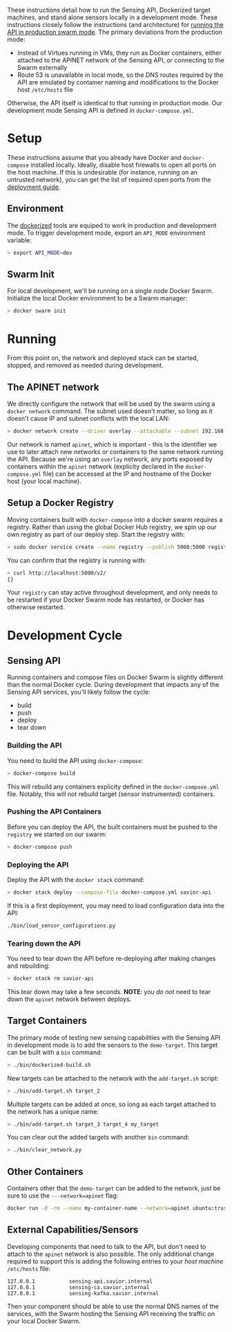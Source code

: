 These instructions detail how to run the Sensing API, Dockerized target machines, and stand alone sensors locally in a development mode. These instructions closely follow the instructions (and architecture) for [running the API in production swarm mode](swarm.md). The primary deviations from the production mode:

 - Instead of Virtues running in VMs, they run as Docker containers, either attached to the APINET network of the Sensing API, or connecting to the Swarm externally
 - Route 53 is unavailable in local mode, so the DNS routes required by the API are emulated by container naming and modifications to the Docker host `/etc/hosts` file

Otherwise, the API itself is identical to that running in production mode. Our development mode Sensing API is defined in `docker-compose.yml`.


# Setup

These instructions assume that you already have Docker and `docker-compose` installed locally. Ideally, disable host firewalls to open all ports on the host machine. If this is undesirable (for instance, running on an untrusted network), you can get the list of required open ports from the [deployment guide](deployment.md).

## Environment

The [dockerized](bin/) tools are equiped to work in production and development mode. To trigger development mode, export an `API_MODE` environment variable:

```bash
> export API_MODE=dev
```

## Swarm Init

For local development, we'll be running on a single node Docker Swarm. Initialize the local Docker environment to be a Swarm manager:

```bash
> docker swarm init
```

# Running

From this point on, the network and deployed stack can be started, stopped, and removed as needed during development.


## The APINET network

We directly configure the network that will be used by the swarm using a `docker network` command. The subnet used doesn't matter, so long as it doesn't cause IP and subnet conflicts with the local LAN:

```bash
> docker network create --driver overlay --attachable --subnet 192.168.1.0/24 apinet
```

Our network is named `apinet`, which is important - this is the identifier we use to later attach new networks or containers to the same network running the API. Because we're using an `overlay` network, any ports exposed by containers within the `apinet` network (explicity declared in the `docker-compose.yml` file) can be accessed at the IP and hostname of the Docker host (your local machine).

## Setup a Docker Registry

Moving containers built with `docker-compose` into a docker swarm requires a registry. Rather than using the global Docker Hub registry, we spin up our own registry as part of our deploy step. Start the registry with:

```bash
> sudo docker service create --name registry --publish 5000:5000 registry:2
```

You can confirm that the registry is running with:

```bash
> curl http://localhost:5000/v2/
{}
```

Your `registry` can stay active throughout development, and only needs to be restarted if your Docker Swarm node has restarted, or Docker has otherwise restarted.

# Development Cycle

## Sensing API

Running containers and compose files on Docker Swarm is slightly different than the normal Docker cycle. During development that impacts any of the Sensing API services, you'll likely follow the cycle:

 - build
 - push
 - deploy
 - tear down


### Building the API

You need to build the API using `docker-compose`:

```bash
> docker-compose build
```

This will rebuild any containers explicity defined in the `docker-compose.yml` file. Notably, this will not rebuild target (sensor instrumented) containers.

### Pushing the API Containers

Before you can deploy the API, the built containers must be pushed to the `registry` we started on our swarm:

```bash
> docker-compose push
```

### Deploying the API

Deploy the API with the `docker stack` command:

```bash
> docker stack deploy --compose-file docker-compose.yml savior-api
```

If this is a first deployment, you may need to load configuration data into the API:

```bash
./bin/load_sensor_configurations.py
```

### Tearing down the API

You need to tear down the API before re-deploying after making changes and rebuilding:

```bash
> docker stack rm savior-api
```

This tear down may take a few seconds. **NOTE**: you _do not_ need to tear down the `apinet` network between deploys.

## Target Containers

The primary mode of testing new sensing capabilities with the Sensing API in development mode is to add the sensors to the `demo-target`. This target can be built with a `bin` command:

```bash
> ./bin/dockerized-build.sh
```

New targets can be attached to the network with the `add-target.sh` script:

```bash
> ./bin/add-target.sh target_2
```

Multiple targets can be added at once, so long as each target attached to the network has a unique name:

```bash
> ./bin/add-target.sh target_3 target_4 my_target
```

You can clear out the added targets with another `bin` command:

```bash
> ./bin/clear_network.py
```

## Other Containers

Containers other that the `demo-target` can be added to the network, just be sure to use the `---network=apinet` flag:

```bash
docker run -d -rm --name my-container-name --network=apinet ubuntu:trusty bash
```

## External Capabilities/Sensors

Developing components that need to talk to the API, but don't need to attach to the `apinet` network is also possible. The only additional change required to support this is adding the following entries to your *host machine* `/etc/hosts` file:

```
127.0.0.1			sensing-api.savior.internal
127.0.0.1			sensing-ca.savior.internal
127.0.0.1			sensing-kafka.savior.internal
```

Then your component should be able to use the normal DNS names of the services, with the Swarm hosting the Sensing API receiving the traffic on your local Docker Swarm.